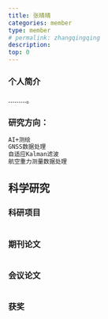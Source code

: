```yaml
---
title: 张晴晴
categories: member
type: member
# permalink: zhangqingqing
description: 
top: 0
---
```


### 个人简介

.........。

### 研究方向：
``` bash
AI+测绘
GNSS数据处理
自适应Kalman滤波
航空重力测量数据处理
```

## 科学研究

### 科研项目

``` bash

```




### 期刊论文

``` bash

```


### 会议论文

``` bash

```

### 获奖

``` bash

```
